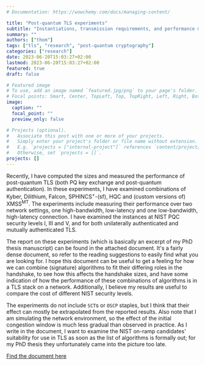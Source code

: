 ```yaml
---
# Documentation: https://wowchemy.com/docs/managing-content/

title: "Post-quantum TLS experiments"
subtitle: "Instantiations, transmission requirements, and performance measurements for NIST security levels I, III and rV"
summary: ""
authors: ["thom"]
tags: ["tls", "research", "post-quantum cryptography"]
categories: ["research"]
date: 2023-06-20T15:03:27+02:00
lastmod: 2023-06-20T15:03:27+02:00
featured: true
draft: false

# Featured image
# To use, add an image named `featured.jpg/png` to your page's folder.
# Focal points: Smart, Center, TopLeft, Top, TopRight, Left, Right, BottomLeft, Bottom, BottomRight.
image:
  caption: ""
  focal_point: ""
  preview_only: false

# Projects (optional).
#   Associate this post with one or more of your projects.
#   Simply enter your project's folder or file name without extension.
#   E.g. `projects = ["internal-project"]` references `content/project/deep-learning/index.md`.
#   Otherwise, set `projects = []`.
projects: []
---
```

Recently, I have computed the sizes and measured the performance of post-quantum TLS (both PQ key exchange and post-quantum authentication). In these experiments, I have examined combinations of Kyber, Dilithium, Falcon, SPHINCS<sup>+</sup>-(sf), HQC and (custom versions of) XMSS<sup>MT</sup>. The experiments include measuring their performance over two network settings, one high-bandwidth, low-latency and one low-bandwidth, high-latency connection.
I have examined the instances at NIST PQC security levels I, III and V, and for both unilaterally authenticated and mutually authenticated TLS.

The report on these experiments (which is basically an excerpt of my PhD thesis manuscript) can be found in the attached document. It's a fairly dense document, so refer to the reading suggestions to easily find what you are looking for.
I hope this document can be useful to get a feeling for how we can combine (signature) algorithms to fit their differing roles in the handshake, to see how this affects the handshake sizes, and have some indication of how the performance of these combinations of algorithms is in a TLS stack on a network. Additionally, I believe my results are useful to compare the cost of different NIST security levels.

The experiments do not include `SCT`s or `OSCP` staples, but I think that their effect can mostly be extrapolated from the reported results. Also note that I am simulating the network environment, so the effect of the initial congestion window is much less gradual than observed in practice.
As I write in the document, I want to examine the NIST on-ramp candidates' suitability for use in TLS as soon as the list of algorithms is formally out; for my PhD thesis they unfortunately came into the picture too late.

[Find the document here](handout-tls.pdf)